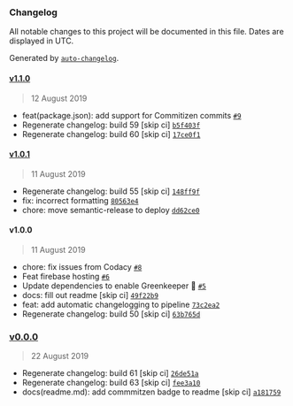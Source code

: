 ### Changelog

All notable changes to this project will be documented in this file. Dates are displayed in UTC.

Generated by [`auto-changelog`](https://github.com/CookPete/auto-changelog).

#### [v1.1.0](https://github.com/codemastermick/ng-devops/compare/v1.0.1...v1.1.0)

> 12 August 2019

- feat(package.json): add support for Commitizen commits [`#9`](https://github.com/codemastermick/ng-devops/pull/9)
- Regenerate changelog: build 59 [skip ci] [`b5f403f`](https://github.com/codemastermick/ng-devops/commit/b5f403f3dd32a420aeca066696f3d7e814b83e9b)
- Regenerate changelog: build 60 [skip ci] [`17ce0f1`](https://github.com/codemastermick/ng-devops/commit/17ce0f12b714eeff715db843e2893750f74d3a0c)

#### [v1.0.1](https://github.com/codemastermick/ng-devops/compare/v1.0.0...v1.0.1)

> 11 August 2019

- Regenerate changelog: build 55 [skip ci] [`148ff9f`](https://github.com/codemastermick/ng-devops/commit/148ff9f59af5fc7605666bdc25bfb563cf409128)
- fix: incorrect formatting [`80563e4`](https://github.com/codemastermick/ng-devops/commit/80563e443b2a4269849c41a4df0408df1ecda6ca)
- chore: move semantic-release to deploy [`dd62ce0`](https://github.com/codemastermick/ng-devops/commit/dd62ce07fd63827c353419b6319212bc9d4187f6)

#### v1.0.0

> 11 August 2019

- chore: fix issues from Codacy [`#8`](https://github.com/codemastermick/ng-devops/pull/8)
- Feat firebase hosting [`#6`](https://github.com/codemastermick/ng-devops/pull/6)
- Update dependencies to enable Greenkeeper 🌴 [`#5`](https://github.com/codemastermick/ng-devops/pull/5)
- docs: fill out readme [skip ci] [`49f22b9`](https://github.com/codemastermick/ng-devops/commit/49f22b9235446918a0ddfd56c092574a2873dd42)
- feat: add automatic changelogging to pipeline [`73c2ea2`](https://github.com/codemastermick/ng-devops/commit/73c2ea20e3ce17b6e48a9b37b259d6c5df62ab9c)
- Regenerate changelog: build 50 [skip ci] [`63b765d`](https://github.com/codemastermick/ng-devops/commit/63b765dd9c7b3ae47cf852d2959b317d69888f22)

### [v0.0.0](https://github.com/codemastermick/ng-devops/compare/v1.1.0...v0.0.0)

> 22 August 2019

- Regenerate changelog: build 61 [skip ci] [`26de51a`](https://github.com/codemastermick/ng-devops/commit/26de51a009c861ec6cc501405fff095fdd226b3d)
- Regenerate changelog: build 63 [skip ci] [`fee3a10`](https://github.com/codemastermick/ng-devops/commit/fee3a1072745d866003e12dd29617728fa8abcdb)
- docs(readme.md): add commmitzen badge to readme [skip ci] [`a181759`](https://github.com/codemastermick/ng-devops/commit/a181759fbcb9202f5faa16d801e759cc48ca9dd9)
